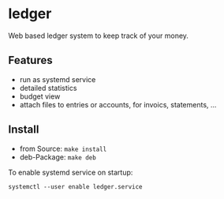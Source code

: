 # ledger

Web based ledger system to keep track of your money.

## Features
* run as systemd service
* detailed statistics
* budget view
* attach files to entries or accounts, for invoics, statements, ...

## Install

* from Source: ```make install```
* deb-Package: ```make deb```

To enable systemd service on startup:

```
systemctl --user enable ledger.service
```
